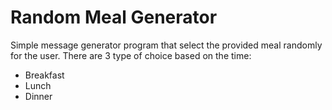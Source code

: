 # Random Meal Generator

Simple message generator program that select the provided meal randomly for the user.
There are 3 type of choice based on the time:
- Breakfast
- Lunch
- Dinner